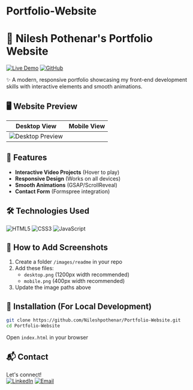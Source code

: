 # Portfolio-Website
# 🌟 Nilesh Pothenar's Portfolio Website

[![Live Demo](https://img.shields.io/badge/View-Live_Demo-green?style=for-the-badge)](https://nileshpothenar.github.io/Portfolio-Website/)
[![GitHub](https://img.shields.io/badge/GitHub-Repo-blue?style=for-the-badge)](https://github.com/Nileshpothenar/Portfolio-Website)

✨ A modern, responsive portfolio showcasing my front-end development skills with interactive elements and smooth animations.

## 🖥️ Website Preview
| Desktop View | Mobile View |
|--------------|-------------|
| ![Desktop Preview](./images/readme/desktop.png)

## 🚀 Features
- **Interactive Video Projects** (Hover to play)
- **Responsive Design** (Works on all devices)
- **Smooth Animations** (GSAP/ScrollReveal)
- **Contact Form** (Formspree integration)

## 🛠️ Technologies Used
![HTML5](https://img.shields.io/badge/HTML5-E34F26?style=flat&logo=html5&logoColor=white)
![CSS3](https://img.shields.io/badge/CSS3-1572B6?style=flat&logo=css3&logoColor=white)
![JavaScript](https://img.shields.io/badge/JavaScript-F7DF1E?style=flat&logo=javascript&logoColor=black)

## 📸 How to Add Screenshots
1. Create a folder `/images/readme` in your repo
2. Add these files:
   - `desktop.png` (1200px width recommended)
   - `mobile.png` (400px width recommended)
3. Update the image paths above

## 🔧 Installation (For Local Development)
```bash
git clone https://github.com/Nileshpothenar/Portfolio-Website.git
cd Portfolio-Website
```
Open `index.html` in your browser

## 📬 Contact
Let's connect!  
[![LinkedIn](https://img.shields.io/badge/LinkedIn-Connect-blue?style=flat&logo=linkedin)](https://www.linkedin.com/in/nileshpothenar6036)
[![Email](https://img.shields.io/badge/Email-Me-red?style=flat&logo=gmail)](mailto:pothenarnilesh@gmail.com)

